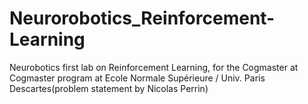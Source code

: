 # Neurorobotics_Reinforcement-Learning
Neurobotics first lab on Reinforcement Learning, for the Cogmaster at Cogmaster program at Ecole Normale Supérieure / Univ. Paris Descartes(problem statement by Nicolas Perrin) 
